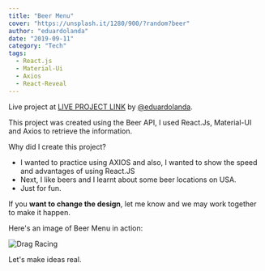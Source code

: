 ```yaml
---
title: "Beer Menu"
cover: "https://unsplash.it/1280/900/?random?beer"
author: "eduardolanda"
date: "2019-09-11"
category: "Tech"
tags:
  - React.js
  - Material-Ui
  - Axios
  - React-Reveal
---
```


Live project at [LIVE PROJECT LINK](http://beermenureact.s3-website-us-west-2.amazonaws.com) by [@eduardolanda](https://github.com/eduardolanda).

This project was created using the Beer API, I used React.Js, Material-UI and Axios to retrieve the information.

Why did I create this project?

- I wanted to practice using AXIOS and also, I wanted to show the speed and advantages of using React.JS
- Next, I like beers and I learnt about some beer locations on USA.
- Just for fun.

If you **want to change the design**, let me know and we may work together to make it happen.

Here's an image of Beer Menu in action:

![Drag Racing](https://imagesporfolio.s3-us-west-2.amazonaws.com/image2.png)

Let's make ideas real.
